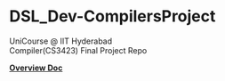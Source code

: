 # DSL_Dev-CompilersProject
UniCourse @ IIT Hyderabad\
Compiler(CS3423) Final Project Repo

[**Overview Doc**](https://docs.google.com/document/d/1ovR8zBSKcZeYCI3bke72Gtu_5iF9bz1xp4lE3hqS9do/edit?usp=sharing)